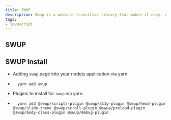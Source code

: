 ```yaml
---
title: SWUP
description: Swup is a website transition library that makes it easy, quick and fast to render pages
tags:
- javascript
---
```


## SWUP

## SWUP Install

- Adding `swup` page into your nodejs application via yarn.

- ```shell
    yarn add swup
    ```

- Plugins to install for `swup` via yarn.

- ```shell
    yarn add @swup/scripts-plugin @swup/a11y-plugin @swup/head-plugin @swup/slide-theme @swup/scroll-plugin @swup/preload-plugin @swup/body-class-plugin @swup/debug-plugin
    ```
